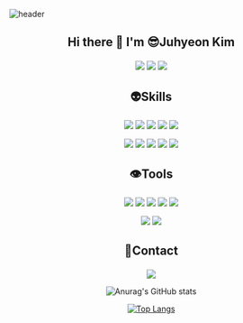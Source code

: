 ![header](https://capsule-render.vercel.app/api?type=Soft&color=gradient&customColorList=15&height=150&section=header&text=Hello&fontColor=FFFFFF&fontSize=60&animation=twinkling&desc=Welcome%20to%20my%20hub!&descAlignY=70&descAlign=60)
</div>

<h2 dir="auto"><p align ="center" dir="auto"><strong>Hi there </strong> 👋 <strong>I'm 😎Juhyeon Kim</strong></p></h2>
                        
<p align ="center" dir="auto">
<a href="https://www.instagram.com/jju.hyeoni/" ><img src="https://img.shields.io/badge/Instagram-E4405F?logo=Instagram&logoColor=white"/></a>
<a href="https://github.com/Gongjuhyeon" ><img src="https://img.shields.io/badge/GitHub-181717?logo=GitHub&logoColor=white"/></a>
<a href="https://blog.naver.com/kjh000121" ><img src="https://img.shields.io/badge/Blog-03C75A?logo=Naver&logoColor=white"/></a> </p>

                                                                                                                          
<h2 dir="auto"><p align ="center" dir="auto"><strong>👽Skills</strong></p></h2>
                        
<p align ="center" dir="auto>

<img src="https://img.shields.io/badge/Android-3DDC84?style=flat-square&logo=Android&logoColor=white"/> <img src="https://img.shields.io/badge/Python-3776AB?style=flat-square&logo=Python&logoColor=white"/>
<img src="https://img.shields.io/badge/R-276DC3?style=flat-square&logo=R&logoColor=white"/>
<img src="https://img.shields.io/badge/C-A8B9CC?style=flat-square&logo=C&logoColor=white"/>
<img src="https://img.shields.io/badge/FastAPI-009688?style=flat-square&logo=FastAPI&logoColor=white"/>
<img src="https://img.shields.io/badge/Google Tag Manager-246FDB?style=flat-square&logo=Google Tag Manager&logoColor=white"/></p>

<p align ="center" dir="auto>
                        
<img src="https://img.shields.io/badge/Google Analytics-E37400?style=flat-square&logo=Google Analytics&logoColor=white"/> <img src="https://img.shields.io/badge/Flask-000000?style=flat-square&logo=Flask&logoColor=white"/>
<img src="https://img.shields.io/badge/Amazon AWS-232F3E?style=flat-square&logo=Amazon AWS&logoColor=white"/>
<img src="https://img.shields.io/badge/Amazon EC2-FF9900?style=flat-square&logo=Amazon EC2&logoColor=white"/>
<img src="https://img.shields.io/badge/React-61DAFB?style=flat-square&logo=React&logoColor=white"/>
<img src="https://img.shields.io/badge/MySQL-4479A1?style=flat-square&logo=MySQL&logoColor=white"/></p>
  

<h2 dir="auto"><p align ="center" dir="auto"><strong>👁Tools</strong></p></h2>

<p align ="center" dir="auto>
  
<img src="https://img.shields.io/badge/visualstudio-5C2D91?style=flat-square&logo=visualstudio&logoColor=white"/> <img src="https://img.shields.io/badge/pycharm-000000?style=flat-square&logo=pycharm&logoColor=white"/>
<img src="https://img.shields.io/badge/visualstudiocode-007ACC?style=flat-square&logo=visualstudiocode&logoColor=white"/>
<img src="https://img.shields.io/badge/Jupyter-F37626?style=flat-square&logo=Jupyter&logoColor=white"/>
<img src="https://img.shields.io/badge/googlecolab-F9AB00?style=flat-square&logo=googlecolab&logoColor=white"/>
<img src="https://img.shields.io/badge/github-181717?style=flat-square&logo=github&logoColor=white"/></p>
                                                                                                   
<p align ="center" dir="auto>
  
<img src="https://img.shields.io/badge/amazonaws-232F3E?style=flat-square&logo=amazonaws&logoColor=white"/> <img src="https://img.shields.io/badge/git-F05032?style=flat-square&logo=git&logoColor=white"/>
<img src="https://img.shields.io/badge/anaconda-44A833?style=flat-square&logo=anaconda&logoColor=white"/></p>


<h2 dir="auto"><p align ="center" dir="auto"><strong>📱Contact</strong></p></h2>

<p align ="center" dir="auto>
  
<img src="https://img.shields.io/badge/gmail-EA4335?style=flat-square&logo=gmail&logoColor=white"/> <img src="https://img.shields.io/badge/Instagram-E4405F?style=flat-square&logo=Instagram&logoColor=white"/>

</p>
                                                                                                   

<div align="center">
  
![Anurag's GitHub stats](https://github-readme-stats.vercel.app/api?username=Gongjuhyeon&show_icons=true&theme=radical)</div>

<div align="center">
  
[![Top Langs](https://github-readme-stats.vercel.app/api/top-langs/?username=Gongjuhyeon&layout=donut)](https://github.com/Gongjuhyeon/github-readme-stats)</div>

